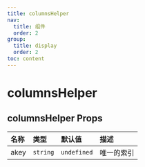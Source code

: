 ```yaml
---
title: columnsHelper
nav:
  title: 组件
  order: 2
group:
  title: display
  order: 2
toc: content
---
```


# columnsHelper

<!-- ## 简单上手

<code src="./demo/base"></code> -->

## columnsHelper Props

| 名称 | 类型     | 默认值      | 描述       |
| :--- | :------- | :---------- | :--------- |
| akey | `string` | `undefined` | 唯一的索引 |
